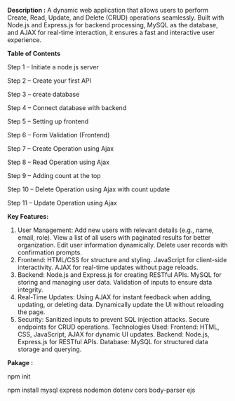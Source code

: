 **Description :**
A dynamic web application that allows users to perform Create, Read, Update, and Delete (CRUD) operations seamlessly. Built with Node.js and Express.js for backend processing, MySQL as the database, and AJAX for real-time interaction, it ensures a fast and interactive user experience.

**Table of Contents**

Step 1 – Initiate a node js server

Step 2 – Create your first API

Step 3 – create database

Step 4 – Connect database with backend

Step 5 – Setting up frontend

Step 6 – Form Validation (Frontend)

Step 7 – Create Operation using Ajax

Step 8 – Read Operation using Ajax

Step 9 – Adding count at the top

Step 10 – Delete Operation using Ajax with count update

Step 11 – Update Operation using Ajax

**Key Features:**

1. User Management:
Add new users with relevant details (e.g., name, email, role).
View a list of all users with paginated results for better organization.
Edit user information dynamically.
Delete user records with confirmation prompts.
2. Frontend:
HTML/CSS for structure and styling.
JavaScript for client-side interactivity.
AJAX for real-time updates without page reloads.
3. Backend:
Node.js and Express.js for creating RESTful APIs.
MySQL for storing and managing user data.
Validation of inputs to ensure data integrity.
4. Real-Time Updates:
Using AJAX for instant feedback when adding, updating, or deleting data.
Dynamically update the UI without reloading the page.
5. Security:
Sanitized inputs to prevent SQL injection attacks.
Secure endpoints for CRUD operations.
Technologies Used:
Frontend: HTML, CSS, JavaScript, AJAX for dynamic UI updates.
Backend: Node.js, Express.js for RESTful APIs.
Database: MySQL for structured data storage and querying.

**Pakage :**

npm init

npm install mysql express nodemon dotenv cors body-parser ejs 
 
